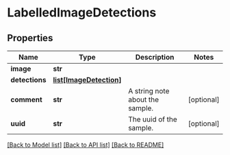 # LabelledImageDetections

## Properties
Name | Type | Description | Notes
------------ | ------------- | ------------- | -------------
**image** | **str** |  | 
**detections** | [**list[ImageDetection]**](ImageDetection.md) |  | 
**comment** | **str** | A string note about the sample. | [optional] 
**uuid** | **str** | The uuid of the sample. | [optional] 

[[Back to Model list]](../README.md#documentation-for-models) [[Back to API list]](../README.md#documentation-for-api-endpoints) [[Back to README]](../README.md)


